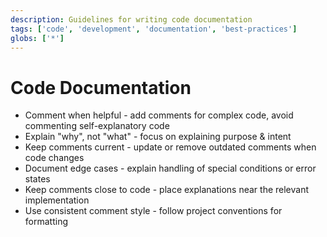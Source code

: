 ```yaml
---
description: Guidelines for writing code documentation
tags: ['code', 'development', 'documentation', 'best-practices']
globs: ['*']
---
```


# Code Documentation

- Comment when helpful - add comments for complex code, avoid commenting self-explanatory code
- Explain "why", not "what" - focus on explaining purpose & intent
- Keep comments current - update or remove outdated comments when code changes
- Document edge cases - explain handling of special conditions or error states
- Keep comments close to code - place explanations near the relevant implementation
- Use consistent comment style - follow project conventions for formatting
